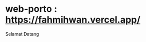 # web-porto : <a href="https://fahmihwan.vercel.app/">https://fahmihwan.vercel.app/</a>

Selamat Datang 
<!-- Saya seorang **web developer** di [Dicoding](https://www.dicoding.com/).\ -->
<!-- Saya bertanggung jawab pada kualitas interface dibekali [sertifikasi dari University of Toronto](https://www.coursera.org/account/accomplishments/specialization/CLKJD8XBXJ3M).\ -->
<!-- Saya juga memiliki gelar [Google Associate Android Developer](https://www.credential.net/h5deoi5h) sejak 2019.\ -->
<!-- Jika kamu tertarik untuk berkenalan denganku, silakan ikuti akun [Linkedin](https://www.linkedin.com/in/gilang-adhan/)ku ya. -->
 
<p align="left">
<a href="https://github.com/gilangadhan">
<!--   <img height="180em" src="https://github-readme-stats-eight-theta.vercel.app/api?username=gilangadhan&show_icons=true&theme=algolia&include_all_commits=true&count_private=true"/>
  <img height="180em" src="https://github-readme-stats-eight-theta.vercel.app/api/top-langs/?username=gilangadhan&layout=compact&langs_count=8&theme=algolia"/> -->
</a>
</p>
